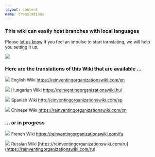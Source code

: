 ```yaml
---
layout: content
name: translations
---
```

### This wiki can easily host branches with local languages

Please [let us know](https://reinventingorganizationswiki.com/ru/pages/how-can-you-contribute/) if you feel an impulse to start translating, we will help you setting it up.

![](/media/languages-write.jpg)

### Here are the translations of this Wiki that are available …

![](/media/flagGreatBritainXXS.png)      English Wiki [](https://reinventingorganizationswiki.netlify.app/)<https://reinventingorganizationswiki.com/en>

![](/media/flaghungary.jpg)      Hungarian Wiki <https://reinventingorganizationswiki.hu/>

![](/media/flagspain.jpg)      Spanish Wiki <http://einventingorganizationswiki.com/sp>

![](/media/flagchina.jpg)       Chinese Wiki <https://reinventingorganizationswiki.com/cn>

### … or in progress

![](/media/flagfrance.png)      French Wiki <https://reinventingorganizationswiki.com/fu>

![](/media/flagrussia.jpg)      Russian Wiki [https://reinventingorganizationswiki.com/ru](<https://reinventingorganizationswiki.com/ru>)

